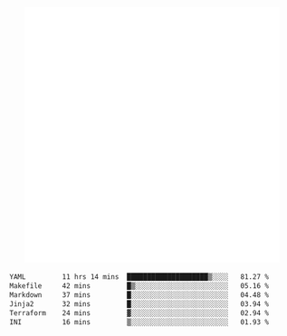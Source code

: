 <div align="center">
    <a href="https://konst.fish">
        <img src="https://raw.githubusercontent.com/konstfish/konstfish/master/fish.svg" alt="Logo" width="450"/>
    </a>
</div>

<!--START_SECTION:waka-->

```text
YAML         11 hrs 14 mins  ████████████████████▒░░░░   81.27 %
Makefile     42 mins         █▒░░░░░░░░░░░░░░░░░░░░░░░   05.16 %
Markdown     37 mins         █░░░░░░░░░░░░░░░░░░░░░░░░   04.48 %
Jinja2       32 mins         █░░░░░░░░░░░░░░░░░░░░░░░░   03.94 %
Terraform    24 mins         ▓░░░░░░░░░░░░░░░░░░░░░░░░   02.94 %
INI          16 mins         ▒░░░░░░░░░░░░░░░░░░░░░░░░   01.93 %
```

<!--END_SECTION:waka-->
